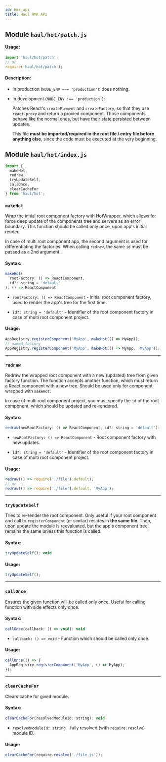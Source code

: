```yaml
---
id: hmr_api
title: Haul HMR API
---
```


## Module `haul/hot/patch.js`

#### Usage:

```javascript
import 'haul/hot/patch';
// or
require('haul/hot/patch');
```

#### Description:

* In production (`NODE_ENV === 'production'`):
  does nothing.

* In development (`NODE_ENV !== 'production'`):

  Patches React's `createElement` and `createFactory`, so that they use `react-proxy` and return a proxied component. Those components behave like the normal ones, but have their state persisted between updates.

  This file __must be imported/required in the root file / entry file before anything else__, since the code must be executed at the very beginning.

## Module `haul/hot/index.js`

```javascript
import {
  makeHot,
  redraw,
  tryUpdateSelf,
  callOnce,
  clearCacheFor
} from 'haul/hot';
```

### `makeHot`

Wrap the initial root component factory with HotWrapper, which allows for force deep update of the components tree and servers as an error boundary. This function should be called only once, upon app's initial render.

In case of multi root component app, the second argument is used for differentiating the factories. When calling `redraw`, the same `id` must be passed as a 2nd argument.

#### Syntax:

```javascript
makeHot(
  rootFactory: () => ReactComponent,
  id?: string = 'default'
): () => ReactComponent
```

* `rootFactory: () => ReactComponent` - Initial root component factory, used to render the app's tree for the first time.

* `id?: string = 'default'` - Identifier of the root component factory in case of multi root component project.

#### Usage:

```javascript
AppRegistry.registerComponent('MyApp', makeHot(() => MyApp));
// named factory
AppRegistry.registerComponent('MyApp', makeHot(() => MyApp, 'MyApp'));
```

---
### `redraw`

Redraw the wrapped root component with a new (updated) tree from given factory function. The function accepts another function, which must return a React component with a new tree. Should be used only for component wrapped with `makeHot`.

In case of multi root component project, you must specify the `id` of the root component, which should be updated and re-rendered.

#### Syntax:

```javascript
redraw(newRootFactory: () => ReactComponent, id?: string = 'default'): void
```

* `newRootFactory: () => ReactComponent` - Root component factory with new updates.

* `id?: string = 'default'` - Identifier of the root component factory in case of multi root component project.

#### Usage:

```javascript
redraw(() => require('./file').default);
// or
redraw(() => require('./file').default, 'MyApp');
```

---
### `tryUpdateSelf`

Tries to re-render the root component. Only useful if your root component and call to `registerComponent` (or similar) resides in __the same file__. Then, upon update the module is reevaluated, but the app's component tree, remains the same unless this function is called.

#### Syntax:

```javascript
tryUpdateSelf(): void
```

#### Usage:

```javascript
tryUpdateSelf();
```

---
### `callOnce`

Ensures the given function will be called only once. Useful for calling function with side effects only once.

#### Syntax:

```javascript
callOnce(callback: () => void): void
```

* `callback: () => void` - Function which should be called only once.

#### Usage:

```javascript
callOnce(() => {
  AppRegistry.registerComponent('MyApp', () => MyApp);
});
```

---
### `clearCacheFor`

Clears cache for gived module.

#### Syntax:

```javascript
clearCacheFor(resolvedModuleId: string): void
```

* `resolvedModuleId: string` - fully resolved (with `require.resolve`) module ID.

#### Usage:

```javascript
clearCacheFor(require.resolve('./file.js'));
```

